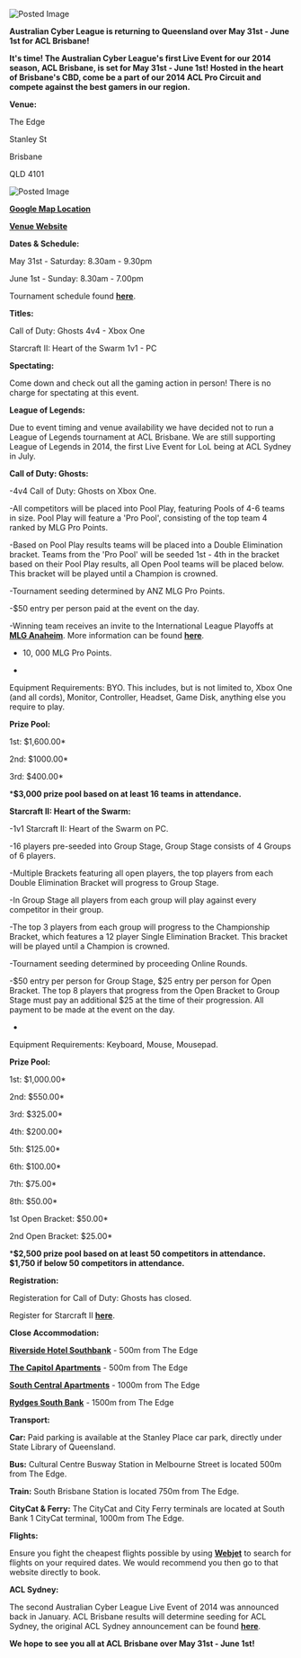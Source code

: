 ![Posted Image](http://i.imgur.com/e9Zoc3d.jpg?1)





**Australian Cyber League is returning to Queensland over May 31st - June 1st for ACL Brisbane!**





**It's time! The Australian Cyber League's first Live Event for our 2014 season, ACL Brisbane, is set for May 31st - June 1st! Hosted in the heart of Brisbane's CBD, come be a part of our 2014 ACL Pro Circuit and compete against the best gamers in our region.**





**Venue:** 


The Edge


Stanley St


Brisbane 


QLD 4101






![Posted Image](http://i.imgur.com/sGW1LAU.jpg?1)


**[Google Map Location](https://www.google.com.au/maps/place/The+Edge/@-27.471581,153.0194335,17z/data=!4m2!3m1!1s0x6b915a06414db5e3:0xf9ecbae5c8e93de1)**


**[Venue Website](http://edgeqld.org.au/)**





**Dates & Schedule:**

May 31st - Saturday: 8.30am - 9.30pm


June 1st - Sunday: 8.30am - 7.00pm


Tournament schedule found 
**[here](http://www.aclpro.com.au/2014/events/brisbane/acl-bris-schedule)**.






**Titles:** 


Call of Duty: Ghosts 4v4 - Xbox One


Starcraft II: Heart of the Swarm 1v1 - PC






**Spectating:** 


Come down and check out all the gaming action in person! There is no charge for spectating at this event.






**League of Legends:** 


Due to event timing and venue availability we have decided not to run a League of Legends tournament at ACL Brisbane. We are still supporting League of Legends in 2014, the first Live Event for LoL being at ACL Sydney in July.






**Call of Duty: Ghosts:** 


-4v4 Call of Duty: Ghosts on Xbox One.


-All competitors will be placed into Pool Play, featuring Pools of 4-6 teams in size. Pool Play will feature a 'Pro Pool', consisting of the top team 4 ranked by MLG Pro Points.


-Based on Pool Play results teams will be placed into a Double Elimination bracket. Teams from the 'Pro Pool' will be seeded 1st - 4th in the bracket based on their Pool Play results, all Open Pool teams will be placed below. This bracket will be played until a Champion is crowned.


-Tournament seeding determined by ANZ MLG Pro Points.


-$50 entry per person paid at the event on the day.


-Winning team receives an invite to the International League Playoffs at 
**[MLG Anaheim](http://forums.aclpro.com.au/clicks/track?url=http%3A%2F%2Fwww.majorleaguegaming.com%2Fcompetitions%2F66%23event_155_event-information&post_id=100619&topic_id=6079)**. More information can be found 
**[here](http://forums.aclpro.com.au/clicks/track?url=http%3A%2F%2Fwww.aclpro.com.au%2F_%2Facl-news%2Facl-brisbane-cod-champions-off-to-mlg-anaheim-r306%2527&post_id=100619&topic_id=6079)**.


- 10, 000 MLG Pro Points.


-
Equipment Requirements: BYO. This includes, but is not limited to, Xbox One (and all cords), Monitor, Controller, Headset, Game Disk, anything else you require to play.






**Prize Pool:**


1st: $1,600.00*


2nd: $1000.00*


3rd: $400.00*






***$3,000 prize pool based on at least 16 teams in attendance.**






**Starcraft II: Heart of the Swarm:** 


-1v1 Starcraft II: Heart of the Swarm on PC.


-16 players pre-seeded into Group Stage, Group Stage consists of 4 Groups of 6 players.


-Multiple Brackets featuring all open players, the top players from each Double Elimination Bracket will progress to Group Stage.


-In Group Stage all players from each group will play against every competitor in their group.


-The top 3 players from each group will progress to the Championship Bracket, which features a 12 player Single Elimination Bracket. This bracket will be played until a Champion is crowned.


-Tournament seeding determined by proceeding Online Rounds.


-$50 entry per person for Group Stage, $25 entry per person for Open Bracket. The top 8 players that progress from the Open Bracket to Group Stage must pay an additional $25 at the time of their progression. All payment to be made at the event on the day.


-
Equipment Requirements: Keyboard, Mouse, Mousepad.






**Prize Pool:**


1st: $1,000.00*


2nd: $550.00*


3rd: $325.00*


4th: $200.00*


5th: $125.00*


6th: $100.00*


7th: $75.00*


8th: $50.00*





1st Open Bracket: $50.00*


2nd Open Bracket: $25.00*






***$2,500 prize pool based on at least 50 competitors in attendance. $1,750 if below 50 competitors in attendance.**






**Registration:** 


Registeration for Call of Duty: Ghosts has closed.


Register for Starcraft II 
**[here](http://form.jotformpro.com/form/40892046277965?)**.






**Close Accommodation:** 



**[Riverside Hotel Southbank](http://www.riversidehotel.com.au/)** - 500m from The Edge



**[The Capitol Apartments](http://www.thecapitolapartments.com.au/)**  - 500m from The Edge



**[South Central Apartments](http://www.southcentral.com.au/)** - 1000m from The Edge



**[Rydges South Bank](http://www.rydges.com/accommodation/brisbane-qld/brisbane-cbd/welcome/)** - 1500m from The Edge






**Transport:** 



**Car:**
 Paid parking is available at the Stanley Place car park, directly under State Library of Queensland. 



**Bus:**
 Cultural Centre Busway Station in Melbourne Street is located 500m from The Edge.



**Train:**
 South Brisbane Station is located 750m from The Edge.



**CityCat & Ferry:**
 The CityCat and City Ferry terminals are located at South Bank 1 CityCat terminal, 1000m from The Edge.






**Flights:** 


Ensure you fight the cheapest flights possible by using 
**[Webjet](http://www.webjet.com.au/flights/)** to search for flights on your required dates. We would recommend you then go to that website directly to book.






**ACL Sydney:** 


The second Australian Cyber League Live Event of 2014 was announced back in January. ACL Brisbane results will determine seeding for ACL Sydney, the original ACL Sydney announcement can be found 
**[here](http://forums.aclpro.com.au/t/2014-acl-pro-circuit-details/6034)**.






**We hope to see you all at ACL Brisbane over May 31st - June 1st!**